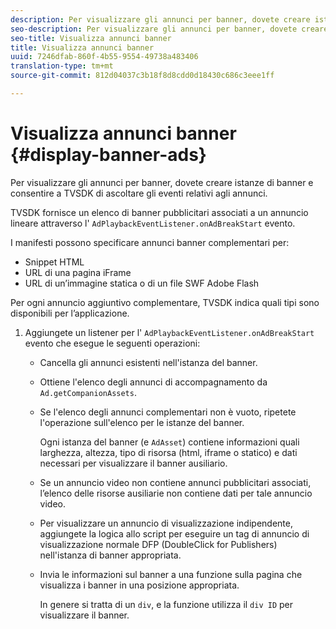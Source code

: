 ```yaml
---
description: Per visualizzare gli annunci per banner, dovete creare istanze di banner e consentire a TVSDK di ascoltare gli eventi relativi agli annunci.
seo-description: Per visualizzare gli annunci per banner, dovete creare istanze di banner e consentire a TVSDK di ascoltare gli eventi relativi agli annunci.
seo-title: Visualizza annunci banner
title: Visualizza annunci banner
uuid: 7246dfab-860f-4b55-9554-49738a483406
translation-type: tm+mt
source-git-commit: 812d04037c3b18f8d8cdd0d18430c686c3eee1ff

---
```



# Visualizza annunci banner {#display-banner-ads}

Per visualizzare gli annunci per banner, dovete creare istanze di banner e consentire a TVSDK di ascoltare gli eventi relativi agli annunci.

TVSDK fornisce un elenco di banner pubblicitari associati a un annuncio lineare attraverso l&#39; `AdPlaybackEventListener.onAdBreakStart` evento.

I manifesti possono specificare annunci banner complementari per:

* Snippet HTML
* URL di una pagina iFrame
* URL di un’immagine statica o di un file SWF Adobe Flash

Per ogni annuncio aggiuntivo complementare, TVSDK indica quali tipi sono disponibili per l’applicazione.

1. Aggiungete un listener per l&#39; `AdPlaybackEventListener.onAdBreakStart` evento che esegue le seguenti operazioni:

   * Cancella gli annunci esistenti nell&#39;istanza del banner.
   * Ottiene l&#39;elenco degli annunci di accompagnamento da `Ad.getCompanionAssets`.
   * Se l&#39;elenco degli annunci complementari non è vuoto, ripetete l&#39;operazione sull&#39;elenco per le istanze del banner.

      Ogni istanza del banner (e `AdAsset`) contiene informazioni quali larghezza, altezza, tipo di risorsa (html, iframe o statico) e dati necessari per visualizzare il banner ausiliario.
   * Se un annuncio video non contiene annunci pubblicitari associati, l’elenco delle risorse ausiliarie non contiene dati per tale annuncio video.
   * Per visualizzare un annuncio di visualizzazione indipendente, aggiungete la logica allo script per eseguire un tag di annuncio di visualizzazione normale DFP (DoubleClick for Publishers) nell&#39;istanza di banner appropriata.
   * Invia le informazioni sul banner a una funzione sulla pagina che visualizza i banner in una posizione appropriata.

      In genere si tratta di un `div`, e la funzione utilizza il `div ID` per visualizzare il banner.

